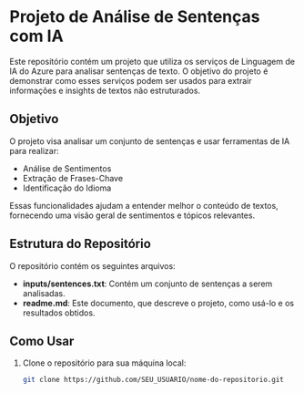 # Projeto de Análise de Sentenças com IA

Este repositório contém um projeto que utiliza os serviços de Linguagem de IA do Azure para analisar sentenças de texto. O objetivo do projeto é demonstrar como esses serviços podem ser usados para extrair informações e insights de textos não estruturados.

## Objetivo

O projeto visa analisar um conjunto de sentenças e usar ferramentas de IA para realizar:
- Análise de Sentimentos
- Extração de Frases-Chave
- Identificação do Idioma

Essas funcionalidades ajudam a entender melhor o conteúdo de textos, fornecendo uma visão geral de sentimentos e tópicos relevantes.

## Estrutura do Repositório

O repositório contém os seguintes arquivos:

- **inputs/sentences.txt**: Contém um conjunto de sentenças a serem analisadas.
- **readme.md**: Este documento, que descreve o projeto, como usá-lo e os resultados obtidos.

## Como Usar

1. Clone o repositório para sua máquina local:
   ```bash
   git clone https://github.com/SEU_USUARIO/nome-do-repositorio.git
